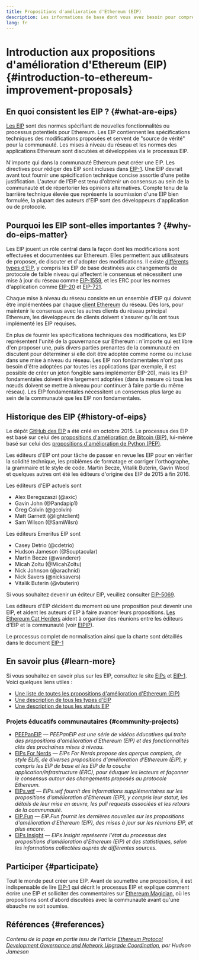 ```yaml
---
title: Propositions d'amélioration d'Ethereum (EIP)
description: Les informations de base dont vous avez besoin pour comprendre les EIP
lang: fr
---
```


# Introduction aux propositions d'amélioration d'Ethereum (EIP) {#introduction-to-ethereum-improvement-proposals}

## En quoi consistent les EIP ? {#what-are-eips}

[Les EIP](https://eips.ethereum.org/) sont des normes spécifiant de nouvelles fonctionnalités ou processus potentiels pour Ethereum. Les EIP contiennent les spécifications techniques des modifications proposées et servent de "source de vérité" pour la communauté. Les mises à niveau du réseau et les normes des applications Ethereum sont discutées et développées via le processus EIP.

N'importe qui dans la communauté Ethereum peut créer une EIP. Les directives pour rédiger des EIP sont incluses dans [EIP-1](https://eips.ethereum.org/EIPS/eip-1). Une EIP devrait avant tout fournir une spécification technique concise assortie d'une petite justification. L'auteur de l'EIP est tenu d'obtenir un consensus au sein de la communauté et de répertorier les opinions alternatives. Compte tenu de la barrière technique élevée que représente la soumission d'une EIP bien formulée, la plupart des auteurs d'EIP sont des développeurs d'application ou de protocole.

## Pourquoi les EIP sont-elles importantes ? {#why-do-eips-matter}

Les EIP jouent un rôle central dans la façon dont les modifications sont effectuées et documentées sur Ethereum. Elles permettent aux utilisateurs de proposer, de discuter et d'adopter des modifications. Il existe [différents types d'EIP](https://eips.ethereum.org/EIPS/eip-1#eip-types), y compris les EIP de base destinées aux changements de protocole de faible niveau qui affectent le consensus et nécessitent une mise à jour du réseau comme [EIP-1559](https://eips.ethereum.org/EIPS/eip-1559), et les ERC pour les normes d'application comme [EIP-20](https://eips.ethereum.org/EIPS/eip-20) et [EIP-721](https://eips.ethereum.org/EIPS/eip-721).

Chaque mise à niveau du réseau consiste en un ensemble d'EIP qui doivent être implémentées par chaque [client Ethereum](/learn/#clients-and-nodes) du réseau. Dès lors, pour maintenir le consensus avec les autres clients du réseau principal Ethereum, les développeurs de clients doivent s'assurer qu'ils ont tous implémenté les EIP requises.

En plus de fournir les spécifications techniques des modifications, les EIP représentent l'unité de la gouvernance sur Ethereum : n'importe qui est libre d'en proposer une, puis divers parties prenantes de la communauté en discutent pour déterminer si elle doit être adoptée comme norme ou incluse dans une mise à niveau du réseau. Les EIP non fondamentales n'ont pas besoin d'être adoptées par toutes les applications (par exemple, il est possible de créer un jeton fongible sans implémenter EIP-20), mais les EIP fondamentales doivent être largement adoptées (dans la mesure où tous les nœuds doivent se mettre à niveau pour continuer à faire partie du même réseau). Les EIP fondamentales nécessitent un consensus plus large au sein de la communauté que les EIP non fondamentales.

## Historique des EIP {#history-of-eips}

Le dépôt [GitHub des EIP](https://github.com/ethereum/EIPs) a été créé en octobre 2015. Le processus des EIP est basé sur celui des [propositions d'amélioration de Bitcoin (BIP)](https://github.com/bitcoin/bips), lui-même basé sur celui des [propositions d'amélioration de Python (PEP)](https://www.python.org/dev/peps/).

Les éditeurs d'EIP ont pour tâche de passer en revue les EIP pour en vérifier la solidité technique, les problèmes de formatage et corriger l'orthographe, la grammaire et le style de code. Martin Becze, Vitalik Buterin, Gavin Wood et quelques autres ont été les éditeurs d'origine des EIP de 2015 à fin 2016.

Les éditeurs d'EIP actuels sont 

- Alex Beregszaszi (@axic)
- Gavin John (@Pandapip1)
- Greg Colvin (@gcolvin)
- Matt Garnett (@lightclient)
- Sam Wilson (@SamWilsn)

Les éditeurs Emeritus EIP sont

- Casey Detrio (@cdetrio)
- Hudson Jameson (@Souptacular)
- Martin Becze (@wanderer)
- Micah Zoltu (@MicahZoltu)
- Nick Johnson (@arachnid)
- Nick Savers (@nicksavers)
- Vitalik Buterin (@vbuterin)

Si vous souhaitez devenir un éditeur EIP, veuillez consulter [EIP-5069](https://eips.ethereum.org/EIPS/eip-5069).

Les éditeurs d'EIP décident du moment où une proposition peut devenir une EIP, et aident les auteurs d'EIP à faire avancer leurs propositions. [Les Ethereum Cat Herders](https://www.ethereumcatherders.com/) aident à organiser des réunions entre les éditeurs d'EIP et la communauté (voir [EIPIP](https://github.com/ethereum-cat-herders/EIPIP)).

Le processus complet de normalisation ainsi que la charte sont détaillés dans le document [EIP-1](https://eips.ethereum.org/EIPS/eip-1)

## En savoir plus {#learn-more}

Si vous souhaitez en savoir plus sur les EIP, consultez le site [EIPs](https://eips.ethereum.org/) et [EIP-1](https://eips.ethereum.org/EIPS/eip-1). Voici quelques liens utiles :

- [Une liste de toutes les propositions d'amélioration d'Ethereum (EIP)](https://eips.ethereum.org/all)
- [Une description de tous les types d'EIP](https://eips.ethereum.org/EIPS/eip-1#eip-types)
- [Une description de tous les statuts EIP](https://eips.ethereum.org/EIPS/eip-1#eip-process)

### Projets éducatifs communautaires {#community-projects}

- [PEEPanEIP](https://www.youtube.com/playlist?list=PL4cwHXAawZxqu0PKKyMzG_3BJV_xZTi1F) — *PEEPanEIP est une série de vidéos éducatives qui traite des propositions d'amélioration d'Ethereum (EIP) et des fonctionnalités clés des prochaines mises à niveau.*
- [EIPs For Nerds](https://ethereum2077.substack.com/t/eip-research) — *EIPs For Nerds propose des aperçus complets, de style ELI5, de diverses propositions d'amélioration d'Ethereum (EIP), y compris les EIP de base et les EIP de la couche application/infrastructure (ERC), pour éduquer les lecteurs et façonner le consensus autour des changements proposés au protocole Ethereum.*
- [EIPs.wtf](https://www.eips.wtf/) — *EIPs.wtf fournit des informations supplémentaires sur les propositions d'amélioration d'Ethereum (EIP), y compris leur statut, les détails de leur mise en œuvre, les pull requests associées et les retours de la communauté.*
- [EIP.Fun](https://eipfun.substack.com/) — *EIP.Fun fournit les dernières nouvelles sur les propositions d'amélioration d'Ethereum (EIP), des mises à jour sur les réunions EIP, et plus encore.*
- [EIPs Insight](https://eipsinsight.com/) — *EIPs Insight représente l'état du processus des propositions d'amélioration d'Ethereum (EIP) et des statistiques, selon les informations collectées auprès de différentes sources.*

## Participer {#participate}

Tout le monde peut créer une EIP. Avant de soumettre une proposition, il est indispensable de lire [EIP-1](https://eips.ethereum.org/EIPS/eip-1) qui décrit le processus EIP et explique comment écrire une EIP et solliciter des commentaires sur [Ethereum Magician](https://ethereum-magicians.org/), où les propositions sont d'abord discutées avec la communauté avant qu'une ébauche ne soit soumise.

## Références {#references}

<cite class="citation">

Contenu de la page en partie issu de l'article [Ethereum Protocol Development Governance and Network Upgrade Coordination](https://hudsonjameson.com/posts/2020-03-23-ethereum-protocol-development-governance-and-network-upgrade-coordination/), par Hudson Jameson

</cite>
